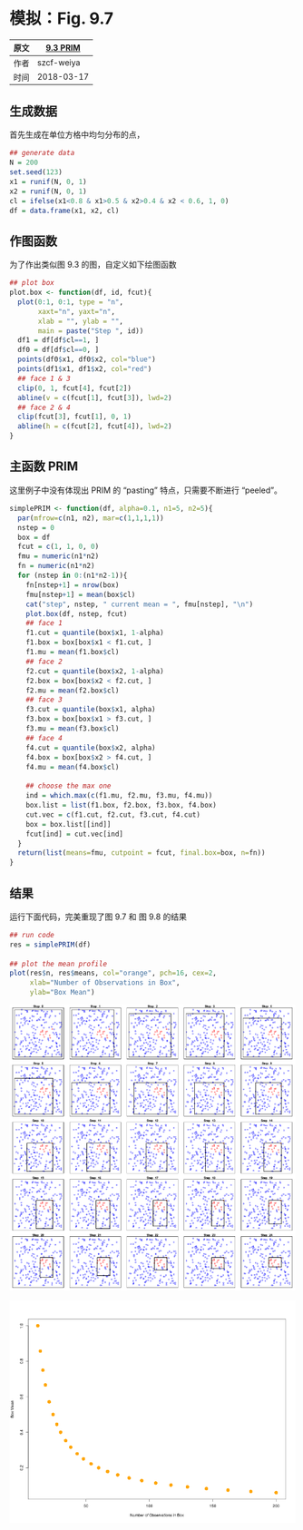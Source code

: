 # 模拟：Fig. 9.7

| 原文   | [9.3 PRIM](../../09-Additive-Models-Trees-and-Related-Methods/9.3-PRIM/index.html) |
| ---- | ---------------------------------------- |
| 作者   | szcf-weiya                               |
| 时间   | 2018-03-17                               |


## 生成数据

首先生成在单位方格中均匀分布的点，

```r
## generate data
N = 200
set.seed(123)
x1 = runif(N, 0, 1)
x2 = runif(N, 0, 1)
cl = ifelse(x1<0.8 & x1>0.5 & x2>0.4 & x2 < 0.6, 1, 0)
df = data.frame(x1, x2, cl)
```

## 作图函数

为了作出类似图 9.3 的图，自定义如下绘图函数

```r
## plot box
plot.box <- function(df, id, fcut){
  plot(0:1, 0:1, type = "n", 
       xaxt="n", yaxt="n", 
       xlab = "", ylab = "",
       main = paste("Step ", id))
  df1 = df[df$cl==1, ]
  df0 = df[df$cl==0, ]
  points(df0$x1, df0$x2, col="blue")
  points(df1$x1, df1$x2, col="red")
  ## face 1 & 3
  clip(0, 1, fcut[4], fcut[2])
  abline(v = c(fcut[1], fcut[3]), lwd=2)
  ## face 2 & 4
  clip(fcut[3], fcut[1], 0, 1)
  abline(h = c(fcut[2], fcut[4]), lwd=2)
}
```

## 主函数 PRIM

这里例子中没有体现出 PRIM 的 “pasting” 特点，只需要不断进行 “peeled”。

```r
simplePRIM <- function(df, alpha=0.1, n1=5, n2=5){
  par(mfrow=c(n1, n2), mar=c(1,1,1,1))
  nstep = 0
  box = df
  fcut = c(1, 1, 0, 0)
  fmu = numeric(n1*n2)
  fn = numeric(n1*n2)
  for (nstep in 0:(n1*n2-1)){
    fn[nstep+1] = nrow(box)
    fmu[nstep+1] = mean(box$cl)
    cat("step", nstep, " current mean = ", fmu[nstep], "\n")
    plot.box(df, nstep, fcut)
    ## face 1
    f1.cut = quantile(box$x1, 1-alpha)
    f1.box = box[box$x1 < f1.cut, ]
    f1.mu = mean(f1.box$cl)
    ## face 2
    f2.cut = quantile(box$x2, 1-alpha)
    f2.box = box[box$x2 < f2.cut, ]
    f2.mu = mean(f2.box$cl)
    ## face 3
    f3.cut = quantile(box$x1, alpha)
    f3.box = box[box$x1 > f3.cut, ]
    f3.mu = mean(f3.box$cl)
    ## face 4
    f4.cut = quantile(box$x2, alpha)
    f4.box = box[box$x2 > f4.cut, ]
    f4.mu = mean(f4.box$cl)
    
    ## choose the max one
    ind = which.max(c(f1.mu, f2.mu, f3.mu, f4.mu))
    box.list = list(f1.box, f2.box, f3.box, f4.box)
    cut.vec = c(f1.cut, f2.cut, f3.cut, f4.cut)
    box = box.list[[ind]]
    fcut[ind] = cut.vec[ind]
  }
  return(list(means=fmu, cutpoint = fcut, final.box=box, n=fn))
}
```

## 结果

运行下面代码，完美重现了图 9.7 和 图 9.8 的结果

```r
## run code
res = simplePRIM(df)

## plot the mean profile
plot(res$n, res$means, col="orange", pch=16, cex=2,
     xlab="Number of Observations in Box",
     ylab="Box Mean")
```

![](res-of-sim-9-7.png)

![](box-mean-profile.png)
